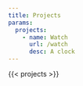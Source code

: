 ```yaml
---
title: Projects
params:
  projects:
    - name: Watch
      url: /watch
      desc: A clock
---
```


{{< projects >}}
